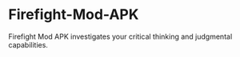 # Firefight-Mod-APK
Firefight Mod APK investigates your critical thinking and judgmental capabilities. 
